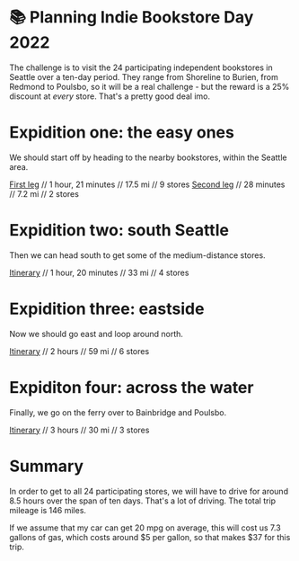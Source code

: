 # 📚 Planning Indie Bookstore Day 2022
The challenge is to visit the 24 participating independent bookstores in Seattle over a ten-day period. They range from Shoreline to Burien, from Redmond to Poulsbo, so it will be a real challenge - but the reward is a 25% discount at *every* store. That's a pretty good deal imo. 

# Expidition one: the easy ones
We should start off by heading to the nearby bookstores, within the Seattle area.

[First leg](https://www.google.com/maps/dir/533+Harvard+Ave+E,+Seattle,+WA+98102,+USA/The+Elliott+Bay+Book+Company/108+Cherry+St,+Seattle,+WA+98104/''/Queen+Anne+Book+Company/Magnolia's+Bookstore/Secret+Garden+Bookshop/Book+Larder/47.6688253,-122.3323677/University+Book+Store/@47.6333977,-122.3539207,13z/data=!3m1!5s0x54906aa52e10530d:0x79b7aca79ad09970!4m57!4m56!1m5!1m1!1s0x5490152e4230f059:0xdc19d76e1d83933e!2m2!1d-122.3222746!2d47.6240345!1m5!1m1!1s0x54906abb2a5a31ff:0xc2065ae0c1ffa743!2m2!1d-122.3196198!2d47.6146859!1m5!1m1!1s0x54906ab00cb00b97:0x293173de870a8dfc!2m2!1d-122.3339695!2d47.6028397!1m5!1m1!1s0x54906ab1ca0680ef:0x53756b1b2dabe0d2!2m2!1d-122.3340057!2d47.5993578!1m5!1m1!1s0x5490151339d66f27:0x7970f3cadeac38a2!2m2!1d-122.3573462!2d47.635203!1m5!1m1!1s0x54901580f79c6923:0xc95f19e8eb15a5a8!2m2!1d-122.3987099!2d47.6396831!1m5!1m1!1s0x549015c5dbc7ff13:0x684b22625daa26d!2m2!1d-122.3855626!2d47.6688736!1m5!1m1!1s0x54901453496eabdb:0x6f1dca4250ebea6a!2m2!1d-122.3499078!2d47.658827!1m0!1m5!1m1!1s0x5490148b239c0b8f:0xa8469f0b785497ea!2m2!1d-122.3128143!2d47.6605459!3e0) // 1 hour, 21 minutes // 17.5 mi  // 9 stores
[Second leg](https://www.google.com/maps/dir/University+Book+Store,+4326+University+Way+NE,+Seattle,+WA+98105/Madison+Books/Ada's+Technical+Books+and+Cafe/533+Harvard+Ave+E,+Seattle,+WA+98102,+USA/@47.6227814,-122.3514263,12.68z/data=!4m26!4m25!1m5!1m1!1s0x5490148b239c0b8f:0xa8469f0b785497ea!2m2!1d-122.3128143!2d47.6605459!1m5!1m1!1s0x549015f4ea178205:0x1f8a64eba1d3de1a!2m2!1d-122.2789915!2d47.6353619!1m5!1m1!1s0x5490152efda744b9:0xab8510e7a942511a!2m2!1d-122.3128523!2d47.6226895!1m5!1m1!1s0x5490152e4230f059:0xdc19d76e1d83933e!2m2!1d-122.3222746!2d47.6240345!3e0) // 28 minutes // 7.2 mi // 2 stores

# Expidition two: south Seattle
Then we can head south to get some of the medium-distance stores. 

[Itinerary](https://www.google.com/maps/dir/533+Harvard+Ave+E,+Seattle,+WA+98102,+USA/Fantagraphics+Bookstore+And+Gallery/Page+2+Books/Three+Trees+Books/Paper+Boat+Booksellers/47.6240095,-122.3224843/@47.5693262,-122.3581397,11.1z/data=!3m1!5s0x549041ebc20e073b:0xa930688ed6c8b982!4m33!4m32!1m5!1m1!1s0x5490152e4230f059:0xdc19d76e1d83933e!2m2!1d-122.3222746!2d47.6240345!1m5!1m1!1s0x549041ebc341c2c1:0xe5b891c913913d9d!2m2!1d-122.3169786!2d47.5491198!1m5!1m1!1s0x5490449c8de0b2c7:0xf6354f2e03278c21!2m2!1d-122.3413795!2d47.4669642!1m5!1m1!1s0x549045c6fce37b99:0xca7d9c2d11e40bd8!2m2!1d-122.3613757!2d47.4670333!1m5!1m1!1s0x54904171a949a80b:0xbe42ccca67dc2d5d!2m2!1d-122.3867107!2d47.5473012!1m0!3e0) // 1 hour, 20 minutes // 33 mi // 4 stores

# Expidition three: eastside
Now we should go east and loop around north.

[Itinerary](https://www.google.com/maps/dir/533+Harvard+Ave+E,+Seattle,+WA+98102,+USA/Island+Books/Brick+%26+Mortar+Books/BookTree+Kirkland/Third+Place+Books/The+Neverending+Bookshop/Edmonds+Bookshop/47.6239528,-122.3222083/@47.6585319,-122.3133839,11.29z/data=!3m1!5s0x549072afe70e39e1:0xf16df7f738483d6b!4m45!4m44!1m5!1m1!1s0x5490152e4230f059:0xdc19d76e1d83933e!2m2!1d-122.3222746!2d47.6240345!1m5!1m1!1s0x54906bb994ce1a05:0x60bb8d88c3fd8ebb!2m2!1d-122.232815!2d47.583498!1m5!1m1!1s0x549072afc6d2e08b:0x4403dfaaec7b05aa!2m2!1d-122.1210235!2d47.6707921!1m5!1m1!1s0x549012e5d8088fff:0xb75638188d544d6d!2m2!1d-122.2097906!2d47.6798768!1m5!1m1!1s0x549011c817df4fc1:0xf435b2011c4e6e0b!2m2!1d-122.2795209!2d47.7541661!1m5!1m1!1s0x54900e6bc50eb28f:0x2ce6e7a67e8b296f!2m2!1d-122.3368505!2d47.8307084!1m5!1m1!1s0x54901afa5b083c55:0x750f8f722adf22ad!2m2!1d-122.377318!2d47.8101732!1m0!3e0) // 2 hours // 59 mi // 6 stores

# Expiditon four: across the water
Finally, we go on the ferry over to Bainbridge and Poulsbo.

[Itinerary](https://www.google.com/maps/dir/533+Harvard+Ave+E,+Seattle,+WA+98102,+USA/Eagle+Harbor+Book+Co/Liberty+Bay+Books/BookIt+Nook/533+Harvard+Ave+E,+Seattle,+WA+98102,+USA/@47.6298686,-122.5672285,11z/data=!3m1!5s0x54903eb718a128cd:0x87ae5550e12cbd66!4m32!4m31!1m5!1m1!1s0x5490152e4230f059:0xdc19d76e1d83933e!2m2!1d-122.3222746!2d47.6240345!1m5!1m1!1s0x54903eb725aaee7b:0xd2b6e41a79b6bba8!2m2!1d-122.5202889!2d47.6246389!1m5!1m1!1s0x5490239e116ab25f:0x4e38bb5a87c2b5fa!2m2!1d-122.646082!2d47.7341946!1m5!1m1!1s0x5490233bab703bc5:0xdea5a81e235b3e8b!2m2!1d-122.6613395!2d47.7613785!1m5!1m1!1s0x5490152e4230f059:0xdc19d76e1d83933e!2m2!1d-122.3222746!2d47.6240345!3e0) // 3 hours // 30 mi // 3 stores

# Summary
In order to get to all 24 participating stores, we will have to drive for around 8.5 hours over the span of ten days. That's a lot of driving. The total trip mileage is 146 miles. 

If we assume that my car can get 20 mpg on average, this will cost us 7.3 gallons of gas, which costs around $5 per gallon, so that makes $37 for this trip. 